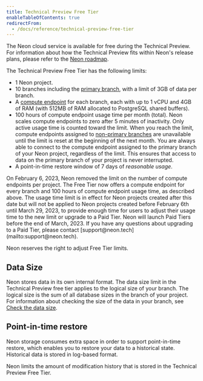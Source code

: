 ```yaml
---
title: Technical Preview Free Tier
enableTableOfContents: true
redirectFrom:
  - /docs/reference/technical-preview-free-tier
---
```


The Neon cloud service is available for free during the Technical Preview. For information about how the Technical Preview fits within Neon's release plans, please refer to the [Neon roadmap](/docs/reference/roadmap).

The Technical Preview Free Tier has the following limits:

- 1 Neon project.
- 10 branches including the [primary branch](/docs/reference/glossary#primary-branch), with a limit of 3GB of data per branch.
- A [compute endpoint](/docs/reference/glossary#compute-endpoint) for each branch, each with up to 1 vCPU and 4GB of RAM (with 512MB of RAM allocated to PostgreSQL shared buffers).
- 100 hours of compute endpoint usage time per month (total). Neon scales compute endpoints to zero after 5 minutes of inactivity. Only active usage time is counted toward the limit. When you reach the limit, compute endpoints assigned to [non-primary branches](/docs/reference/glossary#non-primary-branch) are unavailable until the limit is reset at the beginning of the next month. You are always able to connect to the compute endpoint assigned to the primary branch of your Neon project, regardless of the limit. This ensures that access to data on the primary branch of your project is never interrupted.
- A point-in-time restore window of 7 days of _reasonable usage_.

<Admonition type="note">
On February 6, 2023, Neon removed the limit on the number of compute endpoints per project. The Free Tier now offers a compute endpoint for every branch and 100 hours of compute endpoint usage time, as described above. The usage time limit is in effect for Neon projects created after this date but will not be applied to Neon projects created before February 6th until March 29, 2023, to provide  enough time for users to adjust their usage time to the new limit or upgrade to a Paid Tier. Neon will launch Paid Tiers before the end of March, 2023. If you have any questions about upgrading to a Paid Tier, please contact [support@neon.tech](mailto:support@neon.tech).
</Admonition>

Neon reserves the right to adjust Free Tier limits.

## Data Size

Neon stores data in its own internal format. The data size limit in the Technical Preview free tier applies to the logical size of your branch. The logical size is the sum of all database sizes in the branch of your project. For information about checking the size of the data in your branch, see [Check the data size](/docs/manage/branches#check-the-data-size).

<a id="#point-in-time-reset/"></a>

## Point-in-time restore

Neon storage consumes extra space in order to support point-in-time restore, which enables you to restore your data to a historical state. Historical data is stored in log-based format.

Neon limits the amount of modification history that is stored in the Technical Preview Free Tier.
